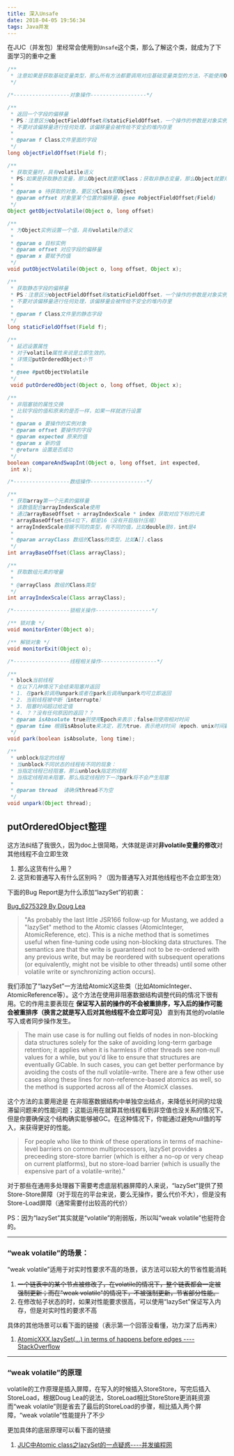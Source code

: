 ```yaml
---
title: 深入Unsafe
date: 2018-04-05 19:56:34
tags: Java并发
---
```


在JUC（并发包）里经常会使用到`Unsafe`这个类，那么了解这个类，就成为了下面学习的重中之重

```java
/**
 * 注意如果是获取基础变量类型，那么所有方法都要调用对应基础变量类型的方法，不能使用Object代替全部，因为C语言底层是没有包装类型的
 */

/*------------------对象操作------------------*/

/**
 * 返回一个字段的偏移量
 * PS：注意区分objectFieldOffset和staticFieldOffset，一个操作的参数是对象实例，一个是Class对象
 * 不要对该偏移量进行任何处理，该偏移量会被传给不安全的堆内存里
 *
 * @param f Class文件里面的字段
 */
long objectFieldOffset(Field f);

/**
 * 获取变量时，具有volatile语义
 * PS:如果是获取静态变量，那么Object就要用Class；获取非静态变量，那么Object就要用对应的Object
 * 
 * @param o 待获取的对象，要区分Class和Object
 * @param offset 对象里某个位置的偏移量，@see #objectFieldOffset(Field)
 */
Object getObjectVolatile(Object o, long offset)

/**
 * 为Object实例设置一个值，具有volatile的语义
 *
 * @param o 目标实例
 * @param offset 对应字段的偏移量
 * @param x 要赋予的值
 */
void putObjectVolatile(Object o, long offset, Object x);

/**
 * 获取静态字段的偏移量
 * PS：注意区分objectFieldOffset和staticFieldOffset，一个操作的参数是对象实例，一个是Class对象
 * 不要对该偏移量进行任何处理，该偏移量会被传给不安全的堆内存里
 * 
 * @param f Class文件里的静态字段
 */
long staticFieldOffset(Field f);

/**
 * 延迟设置属性
 * 对于volatile属性来说是立即生效的。
 * 详情见putOrderedObject小节
 * 
 * @see #putObjectVolatile
 */
 void putOrderedObject(Object o, long offset, Object x);

/**
 * 非阻塞锁的属性交换
 * 比较字段的值和原来的是否一样，如果一样就进行设置
 * 
 * @param o 要操作的实例对象
 * @param offset 要操作的字段
 * @param expected 原来的值
 * @param x 新的值
 * @return 设置是否成功
 */
boolean compareAndSwapInt(Object o, long offset, int expected,
 int x);

/*------------------数组操作------------------*/

/**
 * 获取array第一个元素的偏移量
 * 该数值配合arrayIndexScale使用
 * 通过arrayBaseOffset + arrayIndexScale * index 获取对应下标的元素
 * arrayBaseOffset在64位下，都是16（没有开启指针压缩）
 * arrayIndexScale根据不同的类型，有不同的值，比如double是8，int是4
 * 
 * @param arrayClass 数组的Class的类型，比如A[].class
 */
int arrayBaseOffset(Class arrayClass);

/**
 * 获取数组元素的增量
 * 
 * @arrayClass 数组的Class类型
 */
int arrayIndexScale(Class arrayClass);

/*------------------锁相关操作------------------*/

/** 锁对象 */
void monitorEnter(Object o);

/** 解锁对象 */
void monitorExit(Object o);

/*------------------线程相关操作------------------*/

/** 
 * block当前线程
 * 在以下几种情况下会结束阻塞并返回
 * 1. 在park前调用unpark或者在park后调用unpark均可立即返回
 * 2. 当前线程被中断（interrupte）
 * 3. 阻塞时间超过给定值
 * 4. ？？没有任何原因的返回？？
 * @param isAbsolute true则使用Epoch来表示；false则使用相对时间
 * @param time 根据isAbsolute来决定，若为true，表示绝对时间（epoch、unix时间戳）单位毫秒；若为false，表示相对时间（相对现在多少纳秒以后返回），单位纳秒;若time为0，表示永远阻塞
 */
void park(boolean isAbsolute, long time);

/** 
 * unblock指定的线程
 * 当unblock不同状态的线程有不同的现象：
 * 当指定线程已经阻塞，那么unblock指定的线程
 * 当指定线程尚未阻塞，那么指定线程的下一次park将不会产生阻塞
 * 
 * @param thread  请确保thread不为空
 */
void unpark(Object thread);
```

## putOrderedObject整理
这方法纠结了我很久，因为doc上很简略，大体就是讲对**非volatile变量的修改**对其他线程不会立即生效

1. 那么这货有什么用？
2. 这货和普通写入有什么区别吗？（因为普通写入对其他线程也不会立即生效）

下面的Bug Report是为什么添加“lazySet”的初衷：

[Bug_6275329 By Doug Lea](https://bugs.java.com/bugdatabase/view_bug.do?bug_id=6275329)

>"As probably the last little JSR166 follow-up for Mustang,
we added a "lazySet" method to the Atomic classes
(AtomicInteger, AtomicReference, etc). This is a niche
method that is sometimes useful when fine-tuning code using
non-blocking data structures. The semantics are
that the write is guaranteed not to be re-ordered with any
previous write, but may be reordered with subsequent operations
(or equivalently, might not be visible to other threads) until
some other volatile write or synchronizing action occurs).

我们添加了“lazySet”一方法给AtomicX这些类（比如AtomicInteger、AtomicReference等）。这个方法在使用非阻塞数据结构调整代码的情况下很有用。它的作用主要表现在 **保证写入前的操作的不会被重排序，写入后的操作可能会被重排序（换言之就是写入后对其他线程不会立即可见）** 直到有其他的volatile写入或者同步操作发生。


>The main use case is for nulling out fields of nodes in
non-blocking data structures solely for the sake of avoiding
long-term garbage retention; it applies when it is harmless
if other threads see non-null values for a while, but you'd
like to ensure that structures are eventually GCable. In such
cases, you can get better performance by avoiding
the costs of the null volatile-write. There are a few
other use cases along these lines for non-reference-based
atomics as well, so the method is supported across all of the
AtomicX classes.

这个方法的主要用途是 在非阻塞数据结构中单独空出结点，来降低长时间的垃圾滞留问题来的性能问题；这能运用在就算其他线程看到非空值也没关系的情况下。但是你要确保这个结构确实能够被GC。在这种情况下，你能通过避免null值的写入，来获得更好的性能。

>For people who like to think of these operations in terms of
machine-level barriers on common multiprocessors, lazySet
provides a preceeding store-store barrier (which is either
a no-op or very cheap on current platforms), but no
store-load barrier (which is usually the expensive part
of a volatile-write)."

对于那些在通用多处理器下需要考虑底层机器屏障的人来说，“lazySet”提供了预Store-Store屏障（对于现在的平台来说，要么无操作，要么代价不大），但是没有Store-Load屏障（通常需要付出较高的代价）

PS：因为“lazySet”其实就是“volatile”的削弱版，所以叫“weak volatile”也挺符合的。

-----

### “weak volatile”的场景：
“weak volatile”适用于对实时性要求不高的场景，该方法可以较大的节省性能消耗

1. ~~一个链表中的某个节点被修改了，在volatile的情况下，整个链表都会一定被强制更新；而在"weak volatile"的情况下，不被强制更新，节省部分性能。~~
2. 在修改帖子状态的时，如果对性能要求很高，可以使用“lazySet”保证写入内存，但是对实时性的要求不高

具体的其他场景可以看下面的链接（表示第一个回答没看懂，功力深了后再来）
1. [AtomicXXX.lazySet(…) in terms of happens before edges ----StackOverflow](https://stackoverflow.com/questions/7557156/atomicxxx-lazyset-in-terms-of-happens-before-edges)

------

### “weak volatile”的原理
volatile的工作原理是插入屏障，在写入的时候插入StoreStore，写完后插入StoreLoad，根据Doug Lea的说法，StoreLoad相比StoreStore更消耗资源
而“weak volatile”则是省去了最后的StoreLoad的步骤，相比插入两个屏障，“weak volatile”性能提升了不少

更加具体的底层原理可以看下面的链接

1. [JUC中Atomic class之lazySet的一点疑惑----并发编程网](http://ifeve.com/juc-atomic-class-lazyset-que/)
